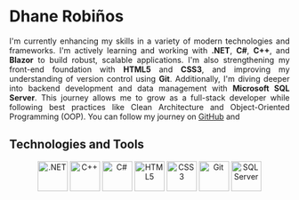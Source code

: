 # Dhane Robiños

<p align="justify">
  I'm currently enhancing my skills in a variety of modern technologies and frameworks. 
  I'm actively learning and working with <strong>.NET</strong>, <strong>C#</strong>, <strong>C++</strong>, and <strong>Blazor</strong> 
  to build robust, scalable applications. I'm also strengthening my front-end foundation 
  with <strong>HTML5</strong> and <strong>CSS3</strong>, and improving my understanding of 
  version control using <strong>Git</strong>. Additionally, I'm diving deeper into backend 
  development and data management with <strong>Microsoft SQL Server</strong>. 
  This journey allows me to grow as a full-stack developer while following best practices 
  like Clean Architecture and Object-Oriented Programming (OOP). You can follow my journey on 
  <a href="[https://github.anzdejesus21com/](https://github.com/dhanerobinos)" target="_blank">GitHub</a> and 
 
</p>




<h2 align="left">Technologies and Tools</h1>
<p align="center">
  <img src="https://cdn.jsdelivr.net/gh/devicons/devicon/icons/dotnetcore/dotnetcore-original.svg" alt=".NET" width="54"/>
  <img src="https://cdn.jsdelivr.net/gh/devicons/devicon/icons/cplusplus/cplusplus-original.svg" alt="C++" width="54"/>
  <img src="https://cdn.jsdelivr.net/gh/devicons/devicon/icons/csharp/csharp-original.svg" alt="C#" width="54"/>
  <img src="https://cdn.jsdelivr.net/gh/devicons/devicon/icons/html5/html5-original.svg" alt="HTML5" width="54"/>
  <img src="https://cdn.jsdelivr.net/gh/devicons/devicon/icons/css3/css3-original.svg" alt="CSS3" width="54"/>
  <img src="https://cdn.jsdelivr.net/gh/devicons/devicon/icons/git/git-original.svg" alt="Git" width="54"/>
  <img src="https://cdn.jsdelivr.net/gh/devicons/devicon/icons/microsoftsqlserver/microsoftsqlserver-plain.svg" alt="SQL Server" width="54"/>
</p>
